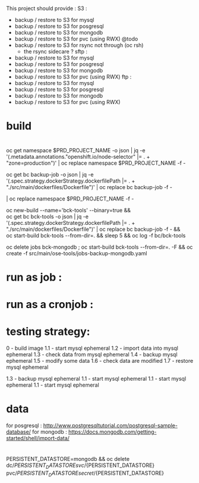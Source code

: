 # 

This project should provide :
 S3 :
 - backup / restore to S3 for mysql
 - backup / restore to S3 for posgresql
 - backup / restore to S3 for mongodb
 - backup / restore to S3 for pvc  (using RWX)
 @todo
 - backup / restore to S3 for rsync not through (oc rsh)
    - the rsync sidecare ?
 sftp :
 - backup / restore to S3 for mysql
 - backup / restore to S3 for posgresql
 - backup / restore to S3 for mongodb
 - backup / restore to S3 for pvc  (using RWX)
 ftp :
 - backup / restore to S3 for mysql
 - backup / restore to S3 for posgresql
 - backup / restore to S3 for mongodb
 - backup / restore to S3 for pvc  (using RWX)



    
    
# build
#



oc get namespace  $PRD_PROJECT_NAME -o json | jq -e '(.metadata.annotations."openshift.io/node-selector" |= . + "zone=production")' | oc replace namespace  $PRD_PROJECT_NAME -f -

oc get bc backup-job -o json | jq -e '(.spec.strategy.dockerStrategy.dockerfilePath |= . + "./src/main/dockerfiles/Dockerfile")' | oc replace bc backup-job -f -



| oc replace namespace  $PRD_PROJECT_NAME -f -



oc new-build --name='bck-tools' --binary=true && \
oc get bc bck-tools -o json | jq -e '(.spec.strategy.dockerStrategy.dockerfilePath |= . + "./src/main/dockerfiles/Dockerfile")' | oc replace bc backup-job -f - && \
oc start-build bck-tools --from-dir=. && sleep 5 && oc log -f bc/bck-tools

oc delete jobs bck-mongodb ; oc start-build bck-tools --from-dir=. -F && oc create -f src/main/ose-tools/jobs-backup-mongodb.yaml
    
# run as job :


# run as a cronjob :

# testing strategy:



0 - build image
1.1 - start mysql ephemeral
1.2 - import data into mysql ephemeral
1.3 - check data from mysql ephemeral
1.4 - backup mysql ephemeral
1.5 - modify some data
1.6 - check data are modified
1.7 - restore mysql ephemeral




1.3 - backup mysql ephemeral
1.1 - start mysql ephemeral
1.1 - start mysql ephemeral
1.1 - start mysql ephemeral

# data

for posgresql : http://www.postgresqltutorial.com/postgresql-sample-database/
for mongodb : https://docs.mongodb.com/getting-started/shell/import-data/

# 
PERSISTENT_DATASTORE=mongodb && oc delete dc/${PERSISTENT_DATASTORE} svc/${PERSISTENT_DATASTORE} pvc/${PERSISTENT_DATASTORE} secret/${PERSISTENT_DATASTORE}